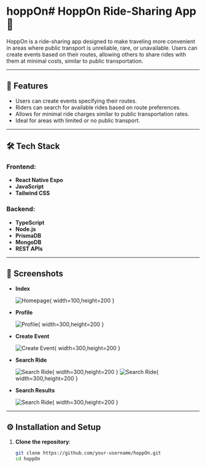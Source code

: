 # hoppOn# HoppOn Ride-Sharing App 🚗

HoppOn is a ride-sharing app designed to make traveling more convenient in areas where public transport is unreliable, rare, or unavailable. Users can create events based on their routes, allowing others to share rides with them at minimal costs, similar to public transportation.

---

## 🎯 Features

- Users can create events specifying their routes.
- Riders can search for available rides based on route preferences.
- Allows for minimal ride charges similar to public transportation rates.
- Ideal for areas with limited or no public transport.

---

## 🛠️ Tech Stack

### Frontend:

- **React Native Expo**
- **JavaScript**
- **Tailwind CSS**

### Backend:

- **TypeScript**
- **Node.js**
- **PrismaDB**
- **MongoDB**
- **REST APIs**

---

## 📸 Screenshots

- **Index**

  ![Homepage](./frontend/screens/index.jpg){ width=100,height=200 }

- **Profile**

  ![Profile](./frontend/screens/user_profile.jpg){ width=300,height=200 }

- **Create Event**

  ![Create Event](./frontend/screens/add_ride.jpg){ width=300,height=200 }

- **Search Ride**

  ![Search Ride](./frontend/screens/search-ride.jpg){ width=300,height=200 }
  ![Search Ride](./frontend/screens/search_ride2.jpg){ width=300,height=200 }

- **Search Results**

  ![Search Ride](./frontend/screens/search_result.jpeg){ width=300,height=200 }

---

## ⚙️ Installation and Setup

1. **Clone the repository**:
   ```bash
   git clone https://github.com/your-username/hoppOn.git
   cd hoppOn
   ```
